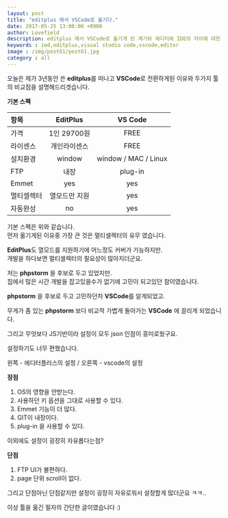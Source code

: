 ```yaml
---
layout: post
title: "editplus 에서 VSCode로 옮기다."
date: 2017-05-25 13:00:00 +0900
author: Lovefield
description: editplus 에서 VSCode로 옮기게 된 계기와 에디터와 IDE의 차이에 대한 글입니다.
keywords : ied,editplus,visual studio code,vscode,editor
image : /img/post61/post61.jpg
category : all
---
```


오늘은 제가 3년동안 쓴 <strong class="blue">editplus</strong>를 떠나고 <strong class="red">VSCode</strong>로 전환하게된 이유와 두가지 툴의 비교점을 설명해드리겟습니다.

<strong>기본 스펙</strong>

|항목|EditPlus|VS Code|
|:-|:-:|:-:|
|가격|1인 29700원|FREE|
|라이센스|개인라이센스|FREE|
|설치환경|window|window / MAC / Linux|
|FTP|내장|plug-in|
|Emmet|yes|yes|
|멀티셀렉터|열모드만 지원|yes|
|자동완성|no|yes|

기본 스펙은 위와 같습니다.<br>
먼저 옮기게된 이유중 가장 큰 것은 멀티셀렉터의 유무 였습니다.

<strong class="blue">EditPlus</strong>도 열모드를 지원하기에 어느정도 커버가 가능하지만.<br>
개발을 하다보면 멀티셀렉터의 필요성이 많아지더군요.<br>

저는 <strong class="blue">phpstorm</strong> 을 후보로 두고 있었지만.<br>
집에서 많은 시간 개발을 잡고있을수가 없기에 고민이 되고있던 참이였습니다.

<strong class="blue">phpstorm</strong> 을 후보로 두고 고민하던차 <strong class="red">VSCode</strong>를 알게되었고.

무게가 좀 있는 <strong class="blue">phpstorm</strong> 보다 비교적 가볍게 돌아가는 <strong class="red">VSCode</strong> 에 끌리게 되었습니다.

그리고 무엇보다 JS기반이라 설정이 모두 json 인점이 흥미로웠구요.

설정하기도 너무 편했습니다.

<p class="t_center"><amp-img src="{{ "/img/post61/img01.jpg" | prepend: site.baseurl }}" alt="각 에디터의 설정" width="1020" height="336" layout="responsive"></amp-img></p>

<p class="t_center">왼쪽 - 에디터플러스의 설정 &#47; 오른쪽 - vscode의 설정</p>

<strong class="h2">장점</strong>

  1. OS의 영향을 안받는다.
  2. 사용하던 키 옵션을 그대로 사용할 수 있다.
  3. Emmet 기능이 더 많다.
  4. GIT이 내장이다.
  5. plug-in 을 사용할 수 있다.

이외에도 설정이 굉장히 자유롭다는점?

<strong class="h2">단점</strong>

  1. FTP UI가 불편하다.
  2. page 단위 scroll이 없다.

그리고 단점아닌 단점같지만 설정이 굉장히 자유로워서 설정할게 많더군요 ㅋㅋ..

이상 툴을 옮긴 필자의 간단한 글이였습니다 :)